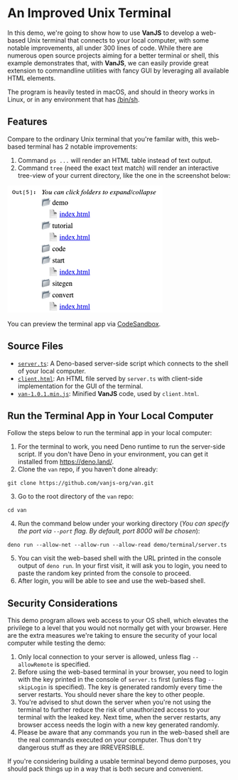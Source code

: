 # An Improved Unix Terminal

In this demo, we're going to show how to use **VanJS** to develop a web-based Unix terminal that connects to your local computer, with some notable improvements, all under 300 lines of code. While there are numerous open source projects aiming for a better terminal or shell, this example demonstrates that, with **VanJS**, we can easily provide great extension to commandline utilities with fancy GUI by leveraging all available HTML elements.

The program is heavily tested in macOS, and should in theory works in Linux, or in any environment that has [/bin/sh](https://en.wikipedia.org/wiki/Bourne_shell).

## Features

Compare to the ordinary Unix terminal that you're familar with, this web-based terminal has 2 notable improvements:

1. Command `ps ...` will render an HTML table instead of text output.
2. Command `tree` (need the exact text match) will render an interactive tree-view of your current directory, like the one in the screenshot below:

![Tree screenshot](tree_screenshot.png)

You can preview the terminal app via [CodeSandbox](https://codesandbox.io/p/sandbox/github/vanjs-org/van/tree/main/demo/terminal).

## Source Files

* [`server.ts`](https://github.com/vanjs-org/van/blob/main/demo/terminal/server.ts): A Deno-based server-side script which connects to the shell of your local computer.
* [`client.html`](https://github.com/vanjs-org/van/blob/main/demo/terminal/client.html): An HTML file served by `server.ts` with client-side implementation for the GUI of the terminal.
* [`van-1.0.1.min.js`](https://github.com/vanjs-org/van/blob/main/demo/terminal/van-1.0.1.min.js): Minified **VanJS** code, used by `client.html`.

## Run the Terminal App in Your Local Computer

Follow the steps below to run the terminal app in your local computer:

1. For the terminal to work, you need Deno runtime to run the server-side script. If you don't have Deno in your environment, you can get it installed from https://deno.land/.
2. Clone the `van` repo, if you haven't done already:
```shell
git clone https://github.com/vanjs-org/van.git
```
3. Go to the root directory of the `van` repo:
```shell
cd van
```
4. Run the command below under your working directory (_You can specify the port via `--port` flag. By default, port 8000 will be chosen_):
```shell
deno run --allow-net --allow-run --allow-read demo/terminal/server.ts
```

5. You can visit the web-based shell with the URL printed in the console output of `deno run`. In your first visit, it will ask you to login, you need to paste the random key printed from the console to proceed.
6. After login, you will be able to see and use the web-based shell.

## Security Considerations

This demo program allows web access to your OS shell, which elevates the privilege to a level that you would not normally get with your browser. Here are the extra measures we're taking to ensure the security of your local computer while testing the demo:

1. Only local connection to your server is allowed, unless flag `--allowRemote` is specified.
2. Before using the web-based terminal in your browser, you need to login with the key printed in the console of `server.ts` first (unless flag `--skipLogin` is specified). The key is generated randomly every time the server restarts. You should never share the key to other people.
3. You're advised to shut down the server when you're not using the terminal to further reduce the risk of unauthorized access to your terminal with the leaked key. Next time, when the server restarts, any browser access needs the login with a new key generated randomly.
4. Please be aware that any commands you run in the web-based shell are the real commands executed on your computer. Thus don't try dangerous stuff as they are IRREVERSIBLE.

If you're considering building a usable terminal beyond demo purposes, you should pack things up in a way that is both secure and convenient.
